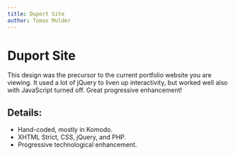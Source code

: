 ```yaml
---
title: Duport Site
author: Tomas Mulder
---
```


# Duport Site

This design was the precursor to the current portfolio website you are viewing. It used a lot of jQuery to liven up interactivity, but worked well also with JavaScript turned off. Great progressive enhancement!

## Details:

- Hand-coded, mostly in Komodo.
- XHTML Strict, CSS, jQuery, and PHP.
- Progressive technological enhancement.